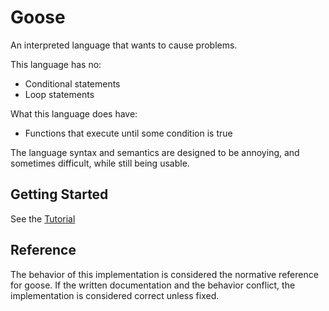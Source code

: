 
# Goose

An interpreted language that wants to cause problems.

This language has no:
- Conditional statements
- Loop statements

What this language does have:
- Functions that execute until some condition is true

The language syntax and semantics are designed to be annoying, and sometimes difficult, while still being usable.

## Getting Started

See the [Tutorial](docs/tutorial.md)

## Reference

The behavior of this implementation is considered the normative reference for goose. If the written documentation
and the behavior conflict, the implementation is considered correct unless fixed.
